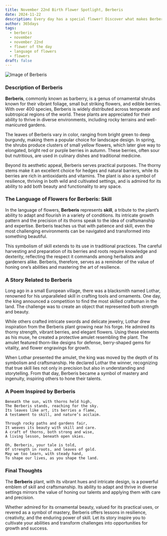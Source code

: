```yaml
---
title: November 22nd Birth Flower Spotlight, Berberis
date: 2024-11-22
description: Every day has a special flower! Discover what makes Berberis unique as today’s birth flower and its symbolic meaning.
author: 365days
tags:
  - berberis
  - november
  - november 22nd
  - flower of the day
  - language of flowers
  - flowers
draft: false
---
```


![Image of Berberis](https://cdn.pixabay.com/photo/2023/06/01/07/04/flowers-8032934_640.jpg#center)


### Description of Berberis

**Berberis**, commonly known as barberry, is a genus of ornamental shrubs known for their vibrant foliage, small but striking flowers, and edible berries. With over 400 species, Berberis is widely distributed across temperate and subtropical regions of the world. These plants are appreciated for their ability to thrive in diverse environments, including rocky terrains and well-manicured gardens.

The leaves of Berberis vary in color, ranging from bright green to deep burgundy, making them a popular choice for landscape design. In spring, the shrubs produce clusters of small yellow flowers, which later give way to elongated, bright red or purple berries in autumn. These berries, often sour but nutritious, are used in culinary dishes and traditional medicine.

Beyond its aesthetic appeal, Berberis serves practical purposes. The thorny stems make it an excellent choice for hedges and natural barriers, while its berries are rich in antioxidants and vitamins. The plant is also a symbol of resilience, thriving in both wild and cultivated settings, and is admired for its ability to add both beauty and functionality to any space.

### The Language of Flowers for Berberis: Skill

In the language of flowers, **Berberis** represents **skill**, a tribute to the plant’s ability to adapt and flourish in a variety of conditions. Its intricate growth pattern and the precision of its thorns speak to the idea of craftsmanship and expertise. Berberis teaches us that with patience and skill, even the most challenging environments can be navigated and transformed into something beautiful.

This symbolism of skill extends to its use in traditional practices. The careful harvesting and preparation of its berries and roots require knowledge and dexterity, reflecting the respect it commands among herbalists and gardeners alike. Berberis, therefore, serves as a reminder of the value of honing one’s abilities and mastering the art of resilience.

### A Story Related to Berberis

Long ago in a small European village, there was a blacksmith named Lothar, renowned for his unparalleled skill in crafting tools and ornaments. One day, the king announced a competition to find the most skilled craftsman in the land. The challenge was to create an object that represented both strength and beauty.

While others crafted intricate swords and delicate jewelry, Lothar drew inspiration from the Berberis plant growing near his forge. He admired its thorny strength, vibrant berries, and elegant flowers. Using these elements as his muse, he created a protective amulet resembling the plant. The amulet featured thorn-like designs for defense, berry-shaped gems for vitality, and flower engravings for growth.

When Lothar presented the amulet, the king was moved by the depth of its symbolism and craftsmanship. He declared Lothar the winner, recognizing that true skill lies not only in precision but also in understanding and storytelling. From that day, Berberis became a symbol of mastery and ingenuity, inspiring others to hone their talents.

### A Poem Inspired by Berberis

```
Beneath the sun, with thorns held high,  
The Berberis stands, reaching for the sky.  
Its leaves like art, its berries a flame,  
A testament to skill, and nature’s acclaim.  

Through rocky paths and gardens fair,  
It weaves its beauty with skill and care.  
A craft of thorns, both strong and wise,  
A living lesson, beneath open skies.  

Oh, Berberis, your tale is told,  
Of strength in roots, and leaves of gold.  
May we too learn, with steady hand,  
To shape our lives, as you shape the land.  
```

### Final Thoughts

The **Berberis** plant, with its vibrant hues and intricate design, is a powerful emblem of skill and craftsmanship. Its ability to adapt and thrive in diverse settings mirrors the value of honing our talents and applying them with care and precision.

Whether admired for its ornamental beauty, valued for its practical uses, or revered as a symbol of mastery, Berberis offers lessons in resilience, creativity, and the enduring power of skill. Let its story inspire you to cultivate your abilities and transform challenges into opportunities for growth and success.


